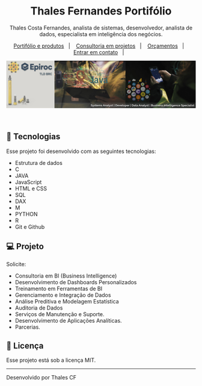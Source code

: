 <h1 align="center"> Thales Fernandes Portifólio  </h1>

<p align="center">
Thales Costa Fernandes, analista de sistemas, desenvolvedor, analista de dados, especialista em inteligência dos negócios.
</p>

<p align="center">
   <a href="#-protifolioeprodutos">Portifólio e produtos</a>&nbsp;&nbsp;&nbsp;|&nbsp;&nbsp;&nbsp;
  <a href="#-consultoria">Consultoria em projetos</a>&nbsp;&nbsp;&nbsp;|&nbsp;&nbsp;&nbsp;
  <a href="#-orcamentos">Orçamentos</a>&nbsp;&nbsp;&nbsp;|&nbsp;&nbsp;&nbsp;
  <a href="#-contato">Entrar em contato</a>&nbsp;&nbsp;&nbsp;|&nbsp;&nbsp;&nbsp;
</p>

<p align="center">
  <img alt="banner thalesCF" src=".github/preview.png">
</p>

<br>

## 🚀 Tecnologias

Esse projeto foi desenvolvido com as seguintes tecnologias:

- Estrutura de dados
- C
- JAVA
- JavaScript
- HTML e CSS
- SQL
- DAX
- M
- PYTHON
- R
- Git e Github

## 💻 Projeto

Solicite: 
- Consultoria em BI (Business Intelligence)
- Desenvolvimento de Dashboards Personalizados
- Treinamento em Ferramentas de BI
- Gerenciamento e Integração de Dados
- Análise Preditiva e Modelagem Estatística
- Auditoria de Dados
- Serviços de Manutenção e Suporte.
- Desenvolvimento de Aplicações Analíticas.
- Parcerias.

## :memo: Licença

Esse projeto está sob a licença MIT.

---

Desenvolvido por Thales CF

